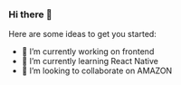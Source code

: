 ### Hi there 👋

Here are some ideas to get you started:

- 🔭 I’m currently working on frontend
- 🌱 I’m currently learning React Native
- 👯 I’m looking to collaborate on AMAZON

